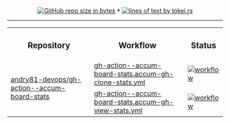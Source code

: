 <!-- collected statistic data repository metrics -->
<p align="center">
  <a href="#"><img src="https://img.shields.io/github/repo-size/andry81-stats/gh-action--accum-board-stats--gh-stats?logo=github" valign="middle" alt="GitHub repo size in bytes" /></a>
• <a href="https://github.com/XAMPPRocky/tokei"><img src="https://tokei.rs/b1/github/andry81-stats/gh-action--accum-board-stats--gh-stats?category=lines" valign="middle" alt="lines of text by tokei.rs" /></a>
</p>

<hr />

<!-- workflow actions -->
<table align="center">
  <tr>
    <th><h3>Repository</h3></th>
    <th><h3>Workflow</h3></th>
    <th><h3>Status</h3></th>
  </tr>
  <tr>
    <td rowspan="2"><a href="https://github.com/andry81-devops/gh-action--accum-board-stats">andry81-devops/gh-action--accum-board-stats</a></td>
    <td><a href="https://github.com/andry81-devops/actions/tree/HEAD/.github/workflows/gh-action--accum-board-stats.accum-gh-clone-stats.yml">gh-action--accum-board-stats.accum-gh-clone-stats.yml</a></td>
    <td><a href="https://github.com/andry81-devops/actions/actions/workflows/gh-action--accum-board-stats.accum-gh-clone-stats.yml"><img src="https://img.shields.io/github/actions/workflow/status/andry81-devops/actions/gh-action--accum-board-stats.accum-gh-clone-stats.yml?logo=github&label=workflow" valign="middle" alt="workflow" /></a></td>
  </tr>
  <tr>
    <td><a href="https://github.com/andry81-devops/actions/tree/HEAD/.github/workflows/gh-action--accum-board-stats.accum-gh-view-stats.yml">gh-action--accum-board-stats.accum-gh-view-stats.yml</a></td>
    <td><a href="https://github.com/andry81-devops/actions/actions/workflows/gh-action--accum-board-stats.accum-gh-view-stats.yml"><img src="https://img.shields.io/github/actions/workflow/status/andry81-devops/actions/gh-action--accum-board-stats.accum-gh-view-stats.yml?logo=github&label=workflow" valign="middle" alt="workflow" /></a></td>
  </tr>
</table>
